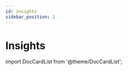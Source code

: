 ```yaml
---
id: insights
sidebar_position: 2
---
```


# Insights

import DocCardList from '@theme/DocCardList';

<DocCardList />

